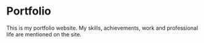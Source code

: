# Portfolio
This is my portfolio website. My skills, achievements, work and professional life are mentioned on the site.
